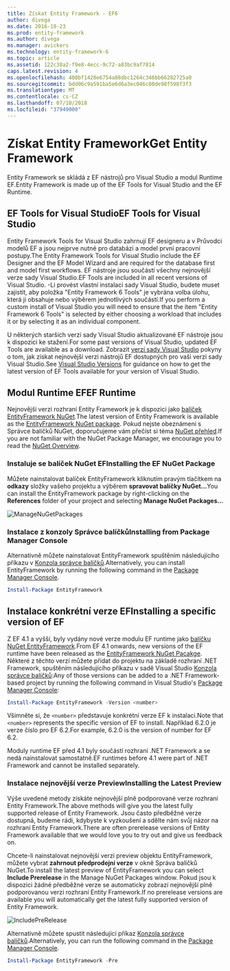 ```yaml
---
title: Získat Entity Framework - EF6
author: divega
ms.date: 2016-10-23
ms.prod: entity-framework
ms.author: divega
ms.manager: avickers
ms.technology: entity-framework-6
ms.topic: article
ms.assetid: 122c38a2-f9e8-4ecc-9c72-a83bc9af7814
caps.latest.revision: 4
ms.openlocfilehash: 400bf1428e6754a88dbc1264c346bb66282725a0
ms.sourcegitcommit: bdd06c9a591ba5e6d6a3ec046c80de98f598f3f3
ms.translationtype: MT
ms.contentlocale: cs-CZ
ms.lasthandoff: 07/10/2018
ms.locfileid: "37949000"
---
```

# <a name="get-entity-framework"></a><span data-ttu-id="e6078-102">Získat Entity Framework</span><span class="sxs-lookup"><span data-stu-id="e6078-102">Get Entity Framework</span></span>
<span data-ttu-id="e6078-103">Entity Framework se skládá z EF nástrojů pro Visual Studio a modul Runtime EF.</span><span class="sxs-lookup"><span data-stu-id="e6078-103">Entity Framework is made up of the EF Tools for Visual Studio and the EF Runtime.</span></span>

## <a name="ef-tools-for-visual-studio"></a><span data-ttu-id="e6078-104">EF Tools for Visual Studio</span><span class="sxs-lookup"><span data-stu-id="e6078-104">EF Tools for Visual Studio</span></span>

<span data-ttu-id="e6078-105">Entity Framework Tools for Visual Studio zahrnují EF designeru a v Průvodci modelů EF a jsou nejprve nutné pro databázi a model první pracovní postupy.</span><span class="sxs-lookup"><span data-stu-id="e6078-105">The Entity Framework Tools for Visual Studio include the EF Designer and the EF Model Wizard and are required for the database first and model first workflows.</span></span> <span data-ttu-id="e6078-106">EF nástroje jsou součástí všechny nejnovější verze sady Visual Studio.</span><span class="sxs-lookup"><span data-stu-id="e6078-106">EF Tools are included in all recent versions of Visual Studio.</span></span> <span data-ttu-id="e6078-107">-Li provést vlastní instalaci sady Visual Studio, budete muset zajistit, aby položka "Entity Framework 6 Tools" je vybrána volba úlohu, která ji obsahuje nebo výběrem jednotlivých součástí.</span><span class="sxs-lookup"><span data-stu-id="e6078-107">If you perform a custom install of Visual Studio you will need to ensure that the item "Entity Framework 6 Tools" is selected by either choosing a workload that includes it or by selecting it as an individual component.</span></span>

<span data-ttu-id="e6078-108">U některých starších verzí sady Visual Studio aktualizované EF nástroje jsou k dispozici ke stažení.</span><span class="sxs-lookup"><span data-stu-id="e6078-108">For some past versions of Visual Studio, updated EF Tools are available as a download.</span></span> <span data-ttu-id="e6078-109">Zobrazit [verzí sady Visual Studio](~/ef6/what-is-new/visual-studio.md) pokyny o tom, jak získat nejnovější verzi nástrojů EF dostupných pro vaši verzi sady Visual Studio.</span><span class="sxs-lookup"><span data-stu-id="e6078-109">See [Visual Studio Versions](~/ef6/what-is-new/visual-studio.md) for guidance on how to get the latest version of EF Tools available for your version of Visual Studio.</span></span>

## <a name="ef-runtime"></a><span data-ttu-id="e6078-110">Modul Runtime EF</span><span class="sxs-lookup"><span data-stu-id="e6078-110">EF Runtime</span></span>

<span data-ttu-id="e6078-111">Nejnovější verzi rozhraní Entity Framework je k dispozici jako [balíček EntityFramework NuGet](http://nuget.org/packages/EntityFramework/).</span><span class="sxs-lookup"><span data-stu-id="e6078-111">The latest version of Entity Framework is available as the [EntityFramework NuGet package](http://nuget.org/packages/EntityFramework/).</span></span> <span data-ttu-id="e6078-112">Pokud nejste obeznámeni s Správce balíčků NuGet, doporučujeme vám přečíst si téma [NuGet přehled](https://docs.microsoft.com/nuget/consume-packages/overview-and-workflow).</span><span class="sxs-lookup"><span data-stu-id="e6078-112">If you are not familiar with the NuGet Package Manager, we encourage you to read the [NuGet Overview](https://docs.microsoft.com/nuget/consume-packages/overview-and-workflow).</span></span>

### <a name="installing-the-ef-nuget-package"></a><span data-ttu-id="e6078-113">Instaluje se balíček NuGet EF</span><span class="sxs-lookup"><span data-stu-id="e6078-113">Installing the EF NuGet Package</span></span>

<span data-ttu-id="e6078-114">Můžete nainstalovat balíček EntityFramework kliknutím pravým tlačítkem na **odkazy** složky vašeho projektu a výběrem **spravovat balíčky NuGet...**</span><span class="sxs-lookup"><span data-stu-id="e6078-114">You can install the EntityFramework package by right-clicking on the **References** folder of your project and selecting **Manage NuGet Packages…**</span></span>

![ManageNuGetPackages](~/ef6/media/managenugetpackages.png)

### <a name="installing-from-package-manager-console"></a><span data-ttu-id="e6078-116">Instalace z konzoly Správce balíčků</span><span class="sxs-lookup"><span data-stu-id="e6078-116">Installing from Package Manager Console</span></span>

<span data-ttu-id="e6078-117">Alternativně můžete nainstalovat EntityFramework spuštěním následujícího příkazu v [Konzola správce balíčků](http://docs.nuget.org/docs/start-here/using-the-package-manager-console).</span><span class="sxs-lookup"><span data-stu-id="e6078-117">Alternatively, you can install EntityFramework by running the following command in the [Package Manager Console](http://docs.nuget.org/docs/start-here/using-the-package-manager-console).</span></span>

``` powershell
Install-Package EntityFramework
```

## <a name="installing-a-specific-version-of-ef"></a><span data-ttu-id="e6078-118">Instalace konkrétní verze EF</span><span class="sxs-lookup"><span data-stu-id="e6078-118">Installing a specific version of EF</span></span>

<span data-ttu-id="e6078-119">Z EF 4.1 a vyšší, byly vydány nové verze modulu EF runtime jako [balíčku NuGet EntityFramework](https://www.nuget.org/packages/EntityFramework/).</span><span class="sxs-lookup"><span data-stu-id="e6078-119">From EF 4.1 onwards, new versions of the EF runtime have been released as the [EntityFramework NuGet Pacakge](https://www.nuget.org/packages/EntityFramework/).</span></span> <span data-ttu-id="e6078-120">Některé z těchto verzí můžete přidat do projektu na základě rozhraní .NET Framework, spuštěním následujícího příkazu v sadě Visual Studio [Konzola správce balíčků](http://docs.nuget.org/docs/start-here/using-the-package-manager-console):</span><span class="sxs-lookup"><span data-stu-id="e6078-120">Any of those versions can be added to a .NET Framework-based project by running the following command in Visual Studio's [Package Manager Console](http://docs.nuget.org/docs/start-here/using-the-package-manager-console):</span></span>

``` powershell
Install-Package EntityFramework -Version <number>
```

<span data-ttu-id="e6078-121">Všimněte si, že `<number>` představuje konkrétní verze EF k instalaci.</span><span class="sxs-lookup"><span data-stu-id="e6078-121">Note that `<number>` represents the specific version of EF to install.</span></span> <span data-ttu-id="e6078-122">Například 6.2.0 je verze číslo pro EF 6.2.</span><span class="sxs-lookup"><span data-stu-id="e6078-122">For example, 6.2.0 is the version of number for EF 6.2.</span></span>   

<span data-ttu-id="e6078-123">Moduly runtime EF před 4.1 byly součástí rozhraní .NET Framework a se nedá nainstalovat samostatně.</span><span class="sxs-lookup"><span data-stu-id="e6078-123">EF runtimes before 4.1 were part of .NET Framework and cannot be installed separately.</span></span>

### <a name="installing-the-latest-preview"></a><span data-ttu-id="e6078-124">Instalace nejnovější verze Preview</span><span class="sxs-lookup"><span data-stu-id="e6078-124">Installing the Latest Preview</span></span>

<span data-ttu-id="e6078-125">Výše uvedené metody získáte nejnovější plně podporované verze rozhraní Entity Framework.</span><span class="sxs-lookup"><span data-stu-id="e6078-125">The above methods will give you the latest fully supported release of Entity Framework.</span></span> <span data-ttu-id="e6078-126">Jsou často předběžné verze dostupná, budeme rádi, kdybyste k vyzkoušení a sdělte nám svůj názor na rozhraní Entity Framework.</span><span class="sxs-lookup"><span data-stu-id="e6078-126">There are often prerelease versions of Entity Framework available that we would love you to try out and give us feedback on.</span></span>

<span data-ttu-id="e6078-127">Chcete-li nainstalovat nejnovější verzi preview objektu EntityFramework, můžete vybrat **zahrnout předprodejní verze** v okně Správa balíčků NuGet.</span><span class="sxs-lookup"><span data-stu-id="e6078-127">To install the latest preview of EntityFramework you can select **Include Prerelease** in the Manage NuGet Packages window.</span></span> <span data-ttu-id="e6078-128">Pokud jsou k dispozici žádné předběžné verze se automaticky zobrazí nejnovější plně podporovanou verzi rozhraní Entity Framework.</span><span class="sxs-lookup"><span data-stu-id="e6078-128">If no prerelease versions are available you will automatically get the latest fully supported version of Entity Framework.</span></span>

![IncludePreRelease](~/ef6/media/includeprerelease.png)

<span data-ttu-id="e6078-130">Alternativně můžete spustit následující příkaz [Konzola správce balíčků](http://docs.nuget.org/docs/start-here/using-the-package-manager-console).</span><span class="sxs-lookup"><span data-stu-id="e6078-130">Alternatively, you can run the following command in the [Package Manager Console](http://docs.nuget.org/docs/start-here/using-the-package-manager-console).</span></span>

``` powershell
Install-Package EntityFramework -Pre
```
